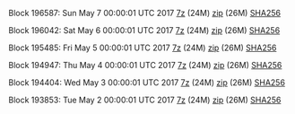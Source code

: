 Block 196587: Sun May  7 00:00:01 UTC 2017 [7z](https://transfer.sh/t8Pfl/bootstrap.dat.20170507.7z) (24M) [zip](https://transfer.sh/3sbKZ/bootstrap.dat.20170507.zip) (26M) [SHA256](https://transfer.sh/W14wG/sha256.txt)

Block 196042: Sat May  6 00:00:01 UTC 2017 [7z](https://transfer.sh/QQyxn/bootstrap.dat.20170506.7z) (24M) [zip](https://transfer.sh/dvDql/bootstrap.dat.20170506.zip) (26M) [SHA256](https://transfer.sh/CXwLa/sha256.txt)

Block 195485: Fri May  5 00:00:01 UTC 2017 [7z](https://transfer.sh/DawdA/bootstrap.dat.20170505.7z) (24M) [zip](https://transfer.sh/Tdn1p/bootstrap.dat.20170505.zip) (26M) [SHA256](https://transfer.sh/nLCJy/sha256.txt)

Block 194947: Thu May  4 00:00:01 UTC 2017 [7z](https://transfer.sh/9Qz9m/bootstrap.dat.20170504.7z) (24M) [zip](https://transfer.sh/A7SvA/bootstrap.dat.20170504.zip) (26M) [SHA256](https://transfer.sh/4iDU9/sha256.txt)

Block 194404: Wed May  3 00:00:01 UTC 2017 [7z](https://transfer.sh/be4Jl/bootstrap.dat.20170503.7z) (24M) [zip](https://transfer.sh/hVveR/bootstrap.dat.20170503.zip) (26M) [SHA256](https://transfer.sh/BUX5c/sha256.txt)

Block 193853: Tue May  2 00:00:01 UTC 2017 [7z](https://transfer.sh/ILonF/bootstrap.dat.20170502.7z) (24M) [zip](https://transfer.sh/YTRYf/bootstrap.dat.20170502.zip) (26M) [SHA256](https://transfer.sh/ughAA/sha256.txt)
